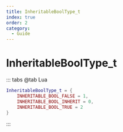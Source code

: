 ```yaml
---
title: InheritableBoolType_t
index: true
order: 2
category:
  - Guide
---
```


# InheritableBoolType_t
::: tabs
@tab Lua
```lua
InheritableBoolType_t = {
    INHERITABLE_BOOL_FALSE = 1,
    INHERITABLE_BOOL_INHERIT = 0,
    INHERITABLE_BOOL_TRUE = 2
}
```
:::